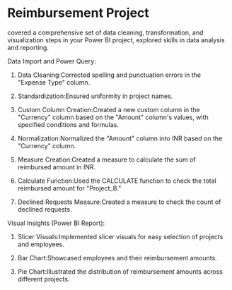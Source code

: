 # Reimbursement Project

covered a comprehensive set of data cleaning, transformation, and visualization steps in your Power BI project, explored skills in data analysis and reporting. 

Data Import and Power Query:

1) Data Cleaning:Corrected spelling and punctuation errors in the "Expense Type" column.

2) Standardization:Ensured uniformity in project names.

3) Custom Column Creation:Created a new custom column in the "Currency" column based on the "Amount" column's values, with specified conditions and formulas.

4) Normalization:Normalized the "Amount" column into INR based on the "Currency" column.

5) Measure Creation:Created a measure to calculate the sum of reimbursed amount in INR.

6) Calculate Function:Used the CALCULATE function to check the total reimbursed amount for "Project_B."

7) Declined Requests Measure:Created a measure to check the count of declined requests.

Visual Insights (Power BI Report):
1) Slicer Visuals:Implemented slicer visuals for easy selection of projects and employees.

2) Bar Chart:Showcased employees and their reimbursement amounts.

3) Pie Chart:Illustrated the distribution of reimbursement amounts across different projects.
